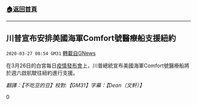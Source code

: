 ###  [:house:返回首頁](https://github.com/ourhimalayas/txt)
---

## 川普宣布安排美國海軍Comfort號醫療船支援紐約
`2020-03-27 08:54 GM31` [轉載自GNews](https://gnews.org/zh-hant/154481/)

在3月26日的白宮每日[疫情發布會](https://youtu.be/uOruI8Rs0pg)上，川普總統宣布美國海軍Comfort號醫療船將於週六啟航駛往紐約進行支援。

*翻譯：【不吃豆的豆】校對:【GM31】字幕：【Dean（文軒）】*

0
